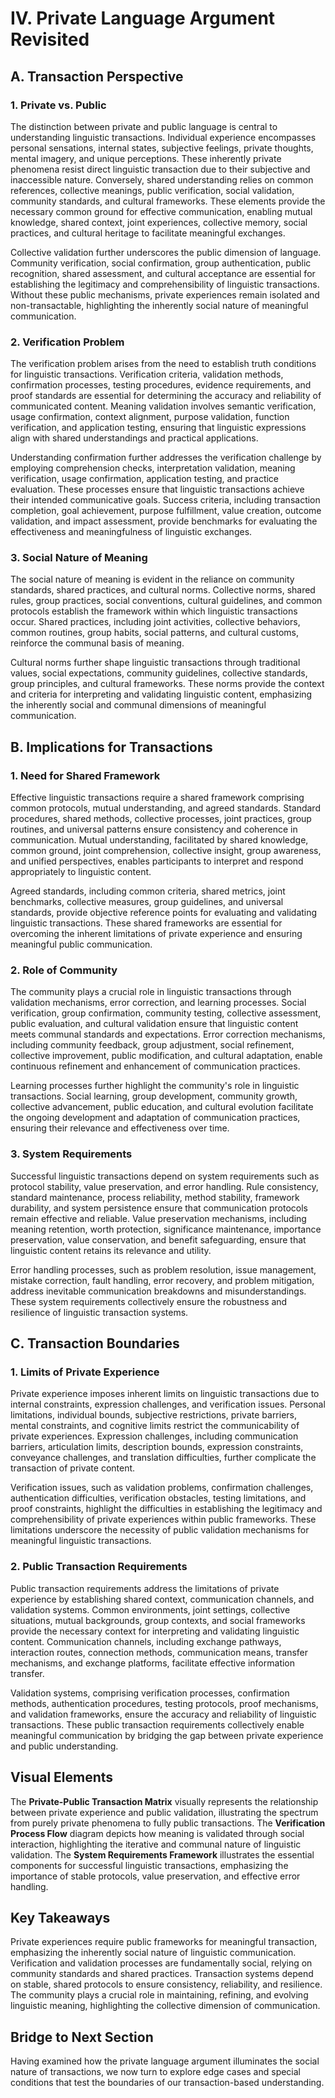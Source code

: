 # IV. Private Language Argument Revisited

## A. Transaction Perspective

### 1. Private vs. Public

The distinction between private and public language is central to understanding linguistic transactions. Individual experience encompasses personal sensations, internal states, subjective feelings, private thoughts, mental imagery, and unique perceptions. These inherently private phenomena resist direct linguistic transaction due to their subjective and inaccessible nature. Conversely, shared understanding relies on common references, collective meanings, public verification, social validation, community standards, and cultural frameworks. These elements provide the necessary common ground for effective communication, enabling mutual knowledge, shared context, joint experiences, collective memory, social practices, and cultural heritage to facilitate meaningful exchanges.

Collective validation further underscores the public dimension of language. Community verification, social confirmation, group authentication, public recognition, shared assessment, and cultural acceptance are essential for establishing the legitimacy and comprehensibility of linguistic transactions. Without these public mechanisms, private experiences remain isolated and non-transactable, highlighting the inherently social nature of meaningful communication.

### 2. Verification Problem

The verification problem arises from the need to establish truth conditions for linguistic transactions. Verification criteria, validation methods, confirmation processes, testing procedures, evidence requirements, and proof standards are essential for determining the accuracy and reliability of communicated content. Meaning validation involves semantic verification, usage confirmation, context alignment, purpose validation, function verification, and application testing, ensuring that linguistic expressions align with shared understandings and practical applications.

Understanding confirmation further addresses the verification challenge by employing comprehension checks, interpretation validation, meaning verification, usage confirmation, application testing, and practice evaluation. These processes ensure that linguistic transactions achieve their intended communicative goals. Success criteria, including transaction completion, goal achievement, purpose fulfillment, value creation, outcome validation, and impact assessment, provide benchmarks for evaluating the effectiveness and meaningfulness of linguistic exchanges.

### 3. Social Nature of Meaning

The social nature of meaning is evident in the reliance on community standards, shared practices, and cultural norms. Collective norms, shared rules, group practices, social conventions, cultural guidelines, and common protocols establish the framework within which linguistic transactions occur. Shared practices, including joint activities, collective behaviors, common routines, group habits, social patterns, and cultural customs, reinforce the communal basis of meaning.

Cultural norms further shape linguistic transactions through traditional values, social expectations, community guidelines, collective standards, group principles, and cultural frameworks. These norms provide the context and criteria for interpreting and validating linguistic content, emphasizing the inherently social and communal dimensions of meaningful communication.

## B. Implications for Transactions

### 1. Need for Shared Framework

Effective linguistic transactions require a shared framework comprising common protocols, mutual understanding, and agreed standards. Standard procedures, shared methods, collective processes, joint practices, group routines, and universal patterns ensure consistency and coherence in communication. Mutual understanding, facilitated by shared knowledge, common ground, joint comprehension, collective insight, group awareness, and unified perspectives, enables participants to interpret and respond appropriately to linguistic content.

Agreed standards, including common criteria, shared metrics, joint benchmarks, collective measures, group guidelines, and universal standards, provide objective reference points for evaluating and validating linguistic transactions. These shared frameworks are essential for overcoming the inherent limitations of private experience and ensuring meaningful public communication.

### 2. Role of Community

The community plays a crucial role in linguistic transactions through validation mechanisms, error correction, and learning processes. Social verification, group confirmation, community testing, collective assessment, public evaluation, and cultural validation ensure that linguistic content meets communal standards and expectations. Error correction mechanisms, including community feedback, group adjustment, social refinement, collective improvement, public modification, and cultural adaptation, enable continuous refinement and enhancement of communication practices.

Learning processes further highlight the community's role in linguistic transactions. Social learning, group development, community growth, collective advancement, public education, and cultural evolution facilitate the ongoing development and adaptation of communication practices, ensuring their relevance and effectiveness over time.

### 3. System Requirements

Successful linguistic transactions depend on system requirements such as protocol stability, value preservation, and error handling. Rule consistency, standard maintenance, process reliability, method stability, framework durability, and system persistence ensure that communication protocols remain effective and reliable. Value preservation mechanisms, including meaning retention, worth protection, significance maintenance, importance preservation, value conservation, and benefit safeguarding, ensure that linguistic content retains its relevance and utility.

Error handling processes, such as problem resolution, issue management, mistake correction, fault handling, error recovery, and problem mitigation, address inevitable communication breakdowns and misunderstandings. These system requirements collectively ensure the robustness and resilience of linguistic transaction systems.

## C. Transaction Boundaries

### 1. Limits of Private Experience

Private experience imposes inherent limits on linguistic transactions due to internal constraints, expression challenges, and verification issues. Personal limitations, individual bounds, subjective restrictions, private barriers, mental constraints, and cognitive limits restrict the communicability of private experiences. Expression challenges, including communication barriers, articulation limits, description bounds, expression constraints, conveyance challenges, and translation difficulties, further complicate the transaction of private content.

Verification issues, such as validation problems, confirmation challenges, authentication difficulties, verification obstacles, testing limitations, and proof constraints, highlight the difficulties in establishing the legitimacy and comprehensibility of private experiences within public frameworks. These limitations underscore the necessity of public validation mechanisms for meaningful linguistic transactions.

### 2. Public Transaction Requirements

Public transaction requirements address the limitations of private experience by establishing shared context, communication channels, and validation systems. Common environments, joint settings, collective situations, mutual backgrounds, group contexts, and social frameworks provide the necessary context for interpreting and validating linguistic content. Communication channels, including exchange pathways, interaction routes, connection methods, communication means, transfer mechanisms, and exchange platforms, facilitate effective information transfer.

Validation systems, comprising verification processes, confirmation methods, authentication procedures, testing protocols, proof mechanisms, and validation frameworks, ensure the accuracy and reliability of linguistic transactions. These public transaction requirements collectively enable meaningful communication by bridging the gap between private experience and public understanding.

## Visual Elements

The **Private-Public Transaction Matrix** visually represents the relationship between private experience and public validation, illustrating the spectrum from purely private phenomena to fully public transactions. The **Verification Process Flow** diagram depicts how meaning is validated through social interaction, highlighting the iterative and communal nature of linguistic validation. The **System Requirements Framework** illustrates the essential components for successful linguistic transactions, emphasizing the importance of stable protocols, value preservation, and effective error handling.

## Key Takeaways

Private experiences require public frameworks for meaningful transaction, emphasizing the inherently social nature of linguistic communication. Verification and validation processes are fundamentally social, relying on community standards and shared practices. Transaction systems depend on stable, shared protocols to ensure consistency, reliability, and resilience. The community plays a crucial role in maintaining, refining, and evolving linguistic meaning, highlighting the collective dimension of communication.

## Bridge to Next Section

Having examined how the private language argument illuminates the social nature of transactions, we now turn to explore edge cases and special conditions that test the boundaries of our transaction-based understanding. 